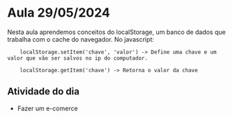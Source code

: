 # Aula 29/05/2024

Nesta aula aprendemos conceitos do localStorage, um banco de dados que trabalha com o cache do navegador. No javascript:

```
    localStorage.setItem('chave', 'valor') -> Define uma chave e um valor que vão ser salvos no ip do computador.

    localStorage.getItem('chave') -> Retorna o valor da chave 
```

## Atividade do dia

- Fazer um e-comerce